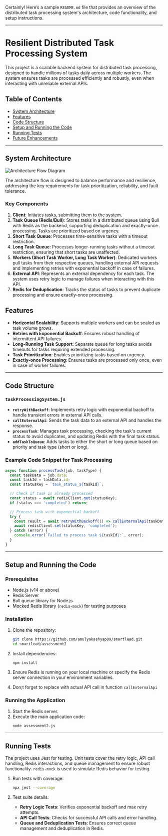Certainly! Here’s a sample `README.md` file that provides an overview of the distributed task processing system's architecture, code functionality, and setup instructions.

---

# Resilient Distributed Task Processing System

This project is a scalable backend system for distributed task processing, designed to handle millions of tasks daily across multiple workers. The system ensures tasks are processed efficiently and robustly, even when interacting with unreliable external APIs.

## Table of Contents

- [System Architecture](#system-architecture)
- [Features](#features)
- [Code Structure](#code-structure)
- [Setup and Running the Code](#setup-and-running-the-code)
- [Running Tests](#running-tests)
- [Future Enhancements](#future-enhancements)

---

## System Architecture

![Architecture Flow Diagram](./A_simple_architecture_flow_diagram_on_a_white_back.png)

The architecture flow is designed to balance performance and resilience, addressing the key requirements for task prioritization, reliability, and fault tolerance.

### Key Components

1. **Client**: Initiates tasks, submitting them to the system.
2. **Task Queue (Redis/Bull)**: Stores tasks in a distributed queue using Bull with Redis as the backend, supporting deduplication and exactly-once processing. Tasks are prioritized based on urgency.
3. **Short Task Queue**: Processes time-sensitive tasks with a timeout restriction.
4. **Long Task Queue**: Processes longer-running tasks without a timeout restriction, ensuring that short tasks are unaffected.
5. **Workers (Short Task Worker, Long Task Worker)**: Dedicated workers pull tasks from their respective queues, handling external API requests and implementing retries with exponential backoff in case of failures.
6. **External API**: Represents an external dependency for each task. The system uses retry logic to manage failures when interacting with this API.
7. **Redis for Deduplication**: Tracks the status of tasks to prevent duplicate processing and ensure exactly-once processing.

## Features

- **Horizontal Scalability**: Supports multiple workers and can be scaled as task volume grows.
- **Retries with Exponential Backoff**: Ensures robust handling of intermittent API failures.
- **Long-Running Task Support**: Separate queue for long tasks avoids timeouts for tasks requiring extended processing.
- **Task Prioritization**: Enables prioritizing tasks based on urgency.
- **Exactly-once Processing**: Ensures tasks are processed only once, even in case of worker failures.

---

## Code Structure

### `taskProcessingSystem.js`

- **`retryWithBackoff`**: Implements retry logic with exponential backoff to handle transient errors in external API calls.
- **`callExternalApi`**: Sends the task data to an external API and handles the response.
- **`processTask`**: Manages task processing, checking the task's current status to avoid duplicates, and updating Redis with the final task status.
- **`addTaskToQueue`**: Adds tasks to either the short or long queue based on priority and task type (short or long).

### Example Code Snippet for Task Processing

```javascript
async function processTask(job, taskType) {
  const taskData = job.data;
  const taskId = taskData.id;
  const statusKey = `task_status_${taskId}`;

  // Check if task is already processed
  const status = await redisClient.get(statusKey);
  if (status === 'completed') return;

  // Process task with exponential backoff
  try {
    const result = await retryWithBackoff(() => callExternalApi(taskData), 3);
    await redisClient.set(statusKey, 'completed');
  } catch (error) {
    console.error(`Failed to process task ${taskId}:`, error);
  }
}
```

---

## Setup and Running the Code

### Prerequisites

- Node.js (v14 or above)
- Redis Server
- Bull queue library for Node.js
- Mocked Redis library (`redis-mock`) for testing purposes

### Installation

1. Clone the repository:
   ```bash
   git clone https://github.com/amulyakashyap09/smartlead.git
   cd smartlead/assessment2
   ```

2. Install dependencies:
   ```bash
   npm install
   ```

3. Ensure Redis is running on your local machine or specify the Redis server connection in your environment variables.

4. Don;t forget to replace with actual API call in function `callExternalApi`

### Running the Application

1. Start the Redis server.
2. Execute the main application code:
   ```bash
   node assessment2.js
   ```

---

## Running Tests

The project uses Jest for testing. Unit tests cover the retry logic, API call handling, Redis interactions, and queue management to ensure robust functionality. `redis-mock` is used to simulate Redis behavior for testing.

1. Run tests with coverage:
   ```bash
   npx jest --coverage
   ```

2. Test suite details:
   - **Retry Logic Tests**: Verifies exponential backoff and max retry attempts.
   - **API Call Tests**: Checks for successful API calls and error handling.
   - **Queue and Deduplication Tests**: Ensures correct queue management and deduplication in Redis.